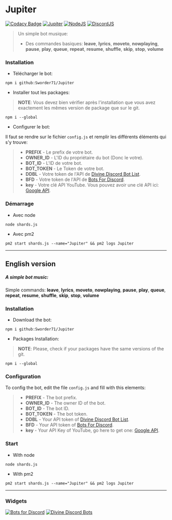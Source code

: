 # Jupiter
[![Codacy Badge](https://api.codacy.com/project/badge/Grade/83452b5eca7b42b28674fb2766c378c2)](https://www.codacy.com/app/Sworder71/Jupiter?utm_source=github.com&amp;utm_medium=referral&amp;utm_content=Sworder71/Jupiter&amp;utm_campaign=Badge_Grade)
[![Jupiter](https://img.shields.io/badge/Jupiter-1.5.0--dev-greenBright.svg)](https://github.com/Sworder71/Jupiter)
[![NodeJS](https://img.shields.io/badge/node.js-8.12.0-greenBright.svg)](https://nodejs.org/)
[![DiscordJS](https://img.shields.io/badge/discord.js-11.3.2-greenBright.svg)](https://discord.js.org/#/)


> Un simple bot musique:
>- Des commandes basiques: **leave**, **lyrics**, **moveto**, **nowplaying**, **pause**, **play**, **queue**, **repeat**, **resume**, **shuffle**, **skip**, **stop**, **volume**

### Installation
 - Télécharger le bot:

```
npm i github:Sworder71/Jupiter
```

 - Installer tout les packages:
 
 > **NOTE**: Vous devez bien vérifier après l'installation que vous avez exactement les mêmes version de package que sur le git.
```
npm i --global
```

- Configurer le bot:

Il faut se rendre sur le fichier `config.js` et remplir les différents éléments qui s'y trouve:
>- **PREFIX** - Le prefix de votre bot.
>- **OWNER_ID** - L'ID du propriétaire du bot (Donc le votre).
>- **BOT_ID** - L'ID de votre bot.
>- **BOT_TOKEN** - Le Token de votre bot.
>- **DDBL** - Votre token de l'API de [Divine Discord Bot List](https://divinediscordbots.com).
>- **BFD** - Votre token de l'API de [Bots For Discord](https://botsfordiscord.com).
>- **key** - Votre clé API YouTube. Vous pouvez avoir une clé API ici: [Google API](https://console.cloud.google.com/apis/dashboard).

### Démarrage
- Avec node

```
node shards.js
```

- Avec pm2

```
pm2 start shards.js --name="Jupiter" && pm2 logs Jupiter
```
___________

## English version

##### A simple bot music:

Simple commands: **leave**, **lyrics**, **moveto**, **nowplaying**, **pause**, **play**, **queue**, **repeat**, **resume**, **shuffle**, **skip**, **stop**, **volume**

### Installation

 - Download the bot:

```
npm i github:Sworder71/Jupiter
```

 - Packages Installation:
 
> **NOTE**: Please, check if your packages have the same versions of the git.

```
npm i --global
```

### Configuration

To config the bot, edit the file `config.js` and fill with this elements:

>- **PREFIX** - The bot prefix.
>- **OWNER_ID** - The owner ID of the bot.
>- **BOT_ID** - The bot ID.
>- **BOT_TOKEN** - The bot token.
>- **DDBL** - Your API token of [Divine Discord Bot List](https://divinediscordbots.com).
>- **BFD** - Your API token of [Bots For Discord](https://botsfordiscord.com).
>- **key** - Your API Key of YouTube, go here to get one: [Google API](https://console.cloud.google.com/apis/dashboard).

### Start
- With node

```
node shards.js
```

- With pm2

```
pm2 start shards.js --name="Jupiter" && pm2 logs Jupiter
```
___________

### Widgets
[![Bots for Discord](https://botsfordiscord.com/api/bot/531502637888045057/widget)](https://botsfordiscord.com/bots/531502637888045057)
[![Divine Discord Bots](https://divinediscordbots.com/api/widget/531502637888045057.svg)](https://divinediscordbots.com/bots/531502637888045057)
